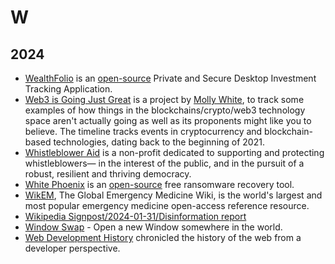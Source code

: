 # W

## 2024

- [WealthFolio](https://wealthfolio.app) is an [open-source](https://github.com/afadil/wealthfolio) Private and Secure Desktop Investment Tracking Application.
- [Web3 is Going Just Great](https://www.web3isgoinggreat.com) is a project by [Molly White](https://www.mollywhite.net), to track some examples of how things in the blockchains/crypto/web3 technology space aren't actually going as well as its proponents might like you to believe. The timeline tracks events in cryptocurrency and blockchain-based technologies, dating back to the beginning of 2021.
- [Whistleblower Aid](https://whistlebloweraid.org) is a non-profit dedicated to supporting and protecting whistleblowers— in the interest of the public, and in the pursuit of a robust, resilient and thriving democracy. 
- [White Phoenix](https://getmyfileback.com) is an [open-source](https://github.com/cyberark/White-Phoenix) free ransomware recovery tool.
- [WikEM](https://wikem.org/), The Global Emergency Medicine Wiki, is the world's largest and most popular emergency medicine open-access reference resource.
- [Wikipedia Signpost/2024-01-31/Disinformation report](https://en.wikipedia.org/wiki/Wikipedia:Wikipedia_Signpost/2024-01-31/Disinformation_report)
- [Window Swap](https://www.window-swap.com) - Open a new Window somewhere in the world.
- [Web Development History](https://webdevelopmenthistory.com/index/) chronicled the history of the web from a developer perspective.